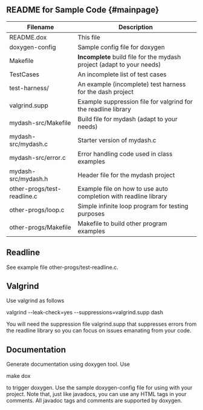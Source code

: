 
README for Sample Code {#mainpage}
----------------------

|Filename       | Description                                                       |
|---------------|-------------------------------------------------------------------|
|README.dox     |This file                                                          |
|doxygen-config |Sample config file for doxygen                                     |
|Makefile       |**Incomplete** build file for the mydash project (adapt to your needs) |
|TestCases      |An incomplete list of test cases                                   |
|test-harness/  |An example (incomplete) test harness for the dash project          |
|valgrind.supp  |Example suppression file for valgrind for the readline library     |
|mydash-src/Makefile | Build file for mydash (adapt to your needs)                  |
|mydash-src/mydash.c | Starter version of mydash.c                                  |
|mydash-src/error.c | Error handling code used in class examples                    |
|mydash-src/mydash.h| Header file for the mydash project                            |
|other-progs/test-readline.c|Example file on how to use auto completion with readline library |
|other-progs/loop.c   |Simple infinite loop program for testing purposes            |
|other-progs/Makefile |Makefile to build other program examples                     |

Readline
--------

See example file other-progs/test-readline.c.

Valgrind
--------

Use valgrind as follows

valgrind --leak-check=yes --suppressions=valgrind.supp dash

You will need the suppression file valgrind.supp that suppresses errors from
the readline library so you can focus on issues emanating from your code.

Documentation
-------------

Generate documentation using doxygen tool. Use 

make dox

to trigger doxygen. Use the sample doxygen-config file for using with your
project. Note that, just like javadocs, you can use any HTML tags in your
comments. All javadoc tags and comments are supported by doxygen.

